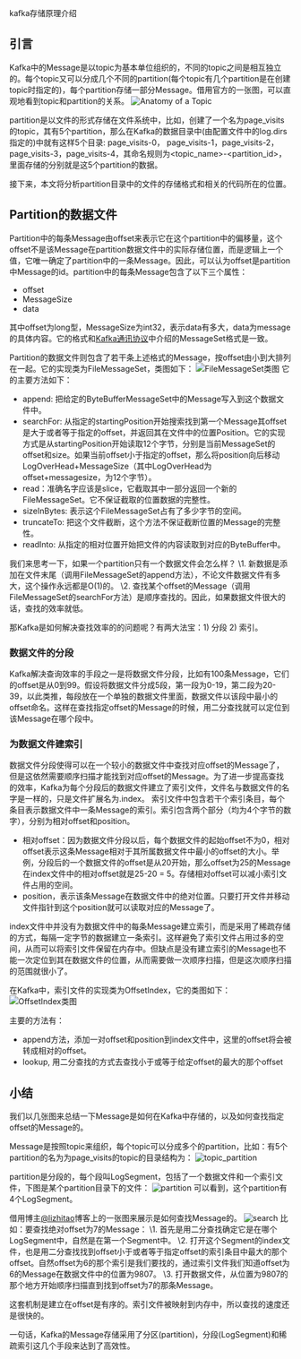 kafka存储原理介绍

## 引言

Kafka中的Message是以topic为基本单位组织的，不同的topic之间是相互独立的。每个topic又可以分成几个不同的partition(每个topic有几个partition是在创建topic时指定的)，每个partition存储一部分Message。借用官方的一张图，可以直观地看到topic和partition的关系。
![Anatomy of a Topic](http://kafka.apache.org/images/log_anatomy.png)

partition是以文件的形式存储在文件系统中，比如，创建了一个名为page_visits的topic，其有5个partition，那么在Kafka的数据目录中(由配置文件中的log.dirs指定的)中就有这样5个目录: page_visits-0， page_visits-1，page_visits-2，page_visits-3，page_visits-4，其命名规则为<topic_name>-<partition_id>，里面存储的分别就是这5个partition的数据。

接下来，本文将分析partition目录中的文件的存储格式和相关的代码所在的位置。



## Partition的数据文件

Partition中的每条Message由offset来表示它在这个partition中的偏移量，这个offset不是该Message在partition数据文件中的实际存储位置，而是逻辑上一个值，它唯一确定了partition中的一条Message。因此，可以认为offset是partition中Message的id。partition中的每条Message包含了以下三个属性：

- offset
- MessageSize
- data

其中offset为long型，MessageSize为int32，表示data有多大，data为message的具体内容。它的格式和[Kafka通讯协议](http://blog.csdn.net/jewes/article/details/42744855)中介绍的MessageSet格式是一致。

Partition的数据文件则包含了若干条上述格式的Message，按offset由小到大排列在一起。它的实现类为FileMessageSet，类图如下：
![FileMessageSet类图](http://img.blog.csdn.net/20150120211925271)
它的主要方法如下：

- append: 把给定的ByteBufferMessageSet中的Message写入到这个数据文件中。
- searchFor: 从指定的startingPosition开始搜索找到第一个Message其offset是大于或者等于指定的offset，并返回其在文件中的位置Position。它的实现方式是从startingPosition开始读取12个字节，分别是当前MessageSet的offset和size。如果当前offset小于指定的offset，那么将position向后移动LogOverHead+MessageSize（其中LogOverHead为offset+messagesize，为12个字节）。
- read：准确名字应该是slice，它截取其中一部分返回一个新的FileMessageSet。它不保证截取的位置数据的完整性。
- sizeInBytes: 表示这个FileMessageSet占有了多少字节的空间。
- truncateTo: 把这个文件截断，这个方法不保证截断位置的Message的完整性。
- readInto: 从指定的相对位置开始把文件的内容读取到对应的ByteBuffer中。

我们来思考一下，如果一个partition只有一个数据文件会怎么样？
\1. 新数据是添加在文件末尾（调用FileMessageSet的append方法），不论文件数据文件有多大，这个操作永远都是O(1)的。
\2. 查找某个offset的Message（调用FileMessageSet的searchFor方法）是顺序查找的。因此，如果数据文件很大的话，查找的效率就低。

那Kafka是如何解决查找效率的的问题呢？有两大法宝：1) 分段 2) 索引。



### 数据文件的分段

Kafka解决查询效率的手段之一是将数据文件分段，比如有100条Message，它们的offset是从0到99。假设将数据文件分成5段，第一段为0-19，第二段为20-39，以此类推，每段放在一个单独的数据文件里面，数据文件以该段中最小的offset命名。这样在查找指定offset的Message的时候，用二分查找就可以定位到该Message在哪个段中。



### 为数据文件建索引

数据文件分段使得可以在一个较小的数据文件中查找对应offset的Message了，但是这依然需要顺序扫描才能找到对应offset的Message。为了进一步提高查找的效率，Kafka为每个分段后的数据文件建立了索引文件，文件名与数据文件的名字是一样的，只是文件扩展名为.index。
索引文件中包含若干个索引条目，每个条目表示数据文件中一条Message的索引。索引包含两个部分（均为4个字节的数字），分别为相对offset和position。

- 相对offset：因为数据文件分段以后，每个数据文件的起始offset不为0，相对offset表示这条Message相对于其所属数据文件中最小的offset的大小。举例，分段后的一个数据文件的offset是从20开始，那么offset为25的Message在index文件中的相对offset就是25-20 = 5。存储相对offset可以减小索引文件占用的空间。
- position，表示该条Message在数据文件中的绝对位置。只要打开文件并移动文件指针到这个position就可以读取对应的Message了。

index文件中并没有为数据文件中的每条Message建立索引，而是采用了稀疏存储的方式，每隔一定字节的数据建立一条索引。这样避免了索引文件占用过多的空间，从而可以将索引文件保留在内存中。但缺点是没有建立索引的Message也不能一次定位到其在数据文件的位置，从而需要做一次顺序扫描，但是这次顺序扫描的范围就很小了。

在Kafka中，索引文件的实现类为OffsetIndex，它的类图如下：
![OffsetIndex类图](http://img.blog.csdn.net/20150121162054898)

主要的方法有：

- append方法，添加一对offset和position到index文件中，这里的offset将会被转成相对的offset。
- lookup, 用二分查找的方式去查找小于或等于给定offset的最大的那个offset



## 小结

我们以几张图来总结一下Message是如何在Kafka中存储的，以及如何查找指定offset的Message的。

Message是按照topic来组织，每个topic可以分成多个的partition，比如：有5个partition的名为为page_visits的topic的目录结构为：
![topic_partition](http://img.blog.csdn.net/20150121163257203)

partition是分段的，每个段叫LogSegment，包括了一个数据文件和一个索引文件，下图是某个partition目录下的文件：
![partition](http://img.blog.csdn.net/20150121163718558)
可以看到，这个partition有4个LogSegment。

借用博主[@lizhitao](http://blog.csdn.net/lizhitao/)博客上的一张图来展示是如何查找Message的。
![search](http://img.blog.csdn.net/20150121164203539)
比如：要查找绝对offset为7的Message：
\1. 首先是用二分查找确定它是在哪个LogSegment中，自然是在第一个Segment中。
\2. 打开这个Segment的index文件，也是用二分查找找到offset小于或者等于指定offset的索引条目中最大的那个offset。自然offset为6的那个索引是我们要找的，通过索引文件我们知道offset为6的Message在数据文件中的位置为9807。
\3. 打开数据文件，从位置为9807的那个地方开始顺序扫描直到找到offset为7的那条Message。

这套机制是建立在offset是有序的。索引文件被映射到内存中，所以查找的速度还是很快的。

一句话，Kafka的Message存储采用了分区(partition)，分段(LogSegment)和稀疏索引这几个手段来达到了高效性。
